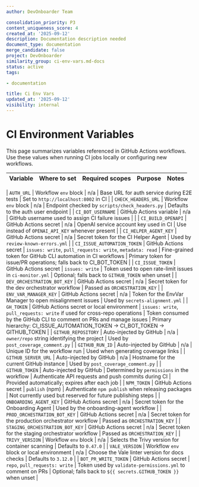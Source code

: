 ```yaml
---
author: DevOnboarder Team

consolidation_priority: P3
content_uniqueness_score: 4
created_at: '2025-09-12'
description: Documentation description needed
document_type: documentation
merge_candidate: false
project: DevOnboarder
similarity_group: ci-env-vars.md-docs
status: active
tags:

- documentation

title: Ci Env Vars
updated_at: '2025-09-12'
visibility: internal
---
```


# CI Environment Variables

This page summarizes variables referenced in GitHub Actions workflows. Use these
values when running CI jobs locally or configuring new workflows.

| Variable                        | Where to set                               | Required scopes                                                           | Purpose                                                              | Notes                                                                      |
| ------------------------------- | ------------------------------------------ | ------------------------------------------------------------------------- | -------------------------------------------------------------------- | -------------------------------------------------------------------------- |

| `AUTH_URL`                      | Workflow `env` block                       | n/a                                                                       | Base URL for auth service during E2E tests                           | Set to `http://localhost:8002` in CI                                       |
| `CHECK_HEADERS_URL`             | Workflow `env` block                       | n/a                                                                       | Endpoint checked by `scripts/check_headers.py`                       | Defaults to the auth user endpoint                                         |
| `CI_BOT_USERNAME`               | GitHub Actions variable                    | n/a                                                                       | GitHub username used to assign CI failure issues                     |                                                                            |
| `CI_BUILD_OPENAPI`              | GitHub Actions secret                      | n/a                                                                       | OpenAI service account key used in CI                                | Use instead of `OPENAI_API_KEY` whenever present                           |
| `CI_HELPER_AGENT_KEY`           | GitHub Actions secret                      | n/a                                                                       | Secret token for the CI Helper Agent                                 | Used by `review-known-errors.yml`                                          |
| `CI_ISSUE_AUTOMATION_TOKEN`     | GitHub Actions secret                      | `issues: write`, `pull_requests: write`, `metadata: read`                 | Fine-grained token for GitHub CLI automation in CI workflows         | Primary token for issue/PR operations; falls back to CI_BOT_TOKEN          |
| `CI_ISSUE_TOKEN`                | GitHub Actions secret                      | `issues: write`                                                           | Token used to open rate-limit issues in `ci-monitor.yml`             | Optional; falls back to `GITHUB_TOKEN` when unset                          |
| `DEV_ORCHESTRATION_BOT_KEY`     | GitHub Actions secret                      | n/a                                                                       | Secret token for the dev orchestrator workflow                       | Passed as `ORCHESTRATION_KEY`                                              |
| `ENV_VAR_MANAGER_KEY`           | GitHub Actions secret                      | n/a                                                                       | Token for the EnvVar Manager to open misalignment issues             | Used by `secrets-alignment.yml`                                            |
| `GH_TOKEN`                      | GitHub Actions secret or local environment | `issues: write`, `pull_requests: write` if used for cross-repo operations | Token consumed by the GitHub CLI to comment on PRs and manage issues | Primary hierarchy: CI_ISSUE_AUTOMATION_TOKEN → CI_BOT_TOKEN → GITHUB_TOKEN |
| `GITHUB_REPOSITORY`             | Auto-injected by GitHub                    | n/a                                                                       | `owner/repo` string identifying the project                          | Used by `post_coverage_comment.py`                                         |
| `GITHUB_RUN_ID`                 | Auto-injected by GitHub                    | n/a                                                                       | Unique ID for the workflow run                                       | Used when generating coverage links                                        |
| `GITHUB_SERVER_URL`             | Auto-injected by GitHub                    | n/a                                                                       | Hostname for the current GitHub instance                             | Used by `post_coverage_comment.py`                                         |
| `GITHUB_TOKEN`                  | Auto-injected by GitHub                    | Determined by `permissions` in the workflow                               | Authenticate API requests and push commits during CI                 | Provided automatically; expires after each job                             |
| `NPM_TOKEN`                     | GitHub Actions secret                      | `publish` (npm)                                                           | Authenticate `npm publish` when releasing packages                   | Not currently used but reserved for future publishing steps                |
| `ONBOARDING_AGENT_KEY`          | GitHub Actions secret                      | n/a                                                                       | Secret token for the Onboarding Agent                                | Used by the onboarding-agent workflow                                      |
| `PROD_ORCHESTRATION_BOT_KEY`    | GitHub Actions secret                      | n/a                                                                       | Secret token for the production orchestrator workflow                | Passed as `ORCHESTRATION_KEY`                                              |
| `STAGING_ORCHESTRATION_BOT_KEY` | GitHub Actions secret                      | n/a                                                                       | Secret token for the staging orchestrator workflow                   | Passed as `ORCHESTRATION_KEY`                                              |
| `TRIVY_VERSION`                 | Workflow `env` block                       | n/a                                                                       | Selects the Trivy version for container scanning                     | Defaults to `0.47.0`                                                       |
| `VALE_VERSION`                  | Workflow `env` block or local environment  | n/a                                                                       | Choose the Vale linter version for docs checks                       | Defaults to `3.12.0`                                                       |
| `BOT_PR_WRITE_TOKEN`            | GitHub Actions secret                      | `repo`, `pull_requests: write`                                            | Token used by `validate-permissions.yml` to comment on PRs           | Optional; falls back to `${{ secrets.GITHUB_TOKEN }}` when unset           |
